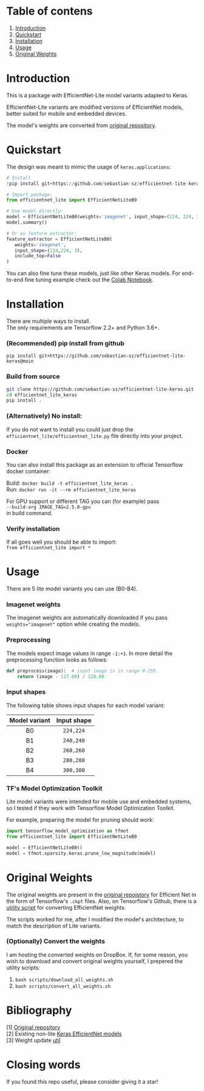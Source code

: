 # Table of contens
1. [Introduction](https://github.com/sebastian-sz/efficientnet-lite-keras#introduction)
2. [Quickstart](https://github.com/sebastian-sz/efficientnet-lite-keras#quickstart)
3. [Installation](https://github.com/sebastian-sz/efficientnet-lite-keras#installation)
4. [Usage](https://github.com/sebastian-sz/efficientnet-lite-keras#usage)
5. [Original Weights](https://github.com/sebastian-sz/efficientnet-lite-keras#original-weights)

# Introduction
This is a package with EfficientNet-Lite model variants adapted to Keras.  

EfficientNet-Lite variants are modified versions of EfficientNet models, better suited for mobile and embedded devices.   

The model's weights are converted from [original repository](https://github.com/tensorflow/tpu/blob/master/models/official/efficientnet/lite/).

# Quickstart
The design was meant to mimic the usage of `keras.applications`:
```python
# Install
!pip install git+https://github.com/sebastian-sz/efficientnet-lite-keras@main

# Import package:
from efficientnet_lite import EfficientNetLiteB0

# Use model directly:
model = EfficientNetLiteB0(weights='imagenet', input_shape=(224, 224, 3))
model.summary()

# Or as feature extractor:
feature_extractor = EfficientNetLiteB0(
   weights='imagenet', 
   input_shape=(224,224, 3),
   include_top=False
)
```

You can also fine tune these models, just like other Keras models. For end-to-end fine tuning example check out the [Colab Notebook](https://colab.research.google.com/drive/1d_TJGYt68SBmCDnrNEGOz8XKbKNm_7tY?usp=sharing).

# Installation
There are multiple ways to install.  
The only requirements are Tensorflow 2.2+ and Python 3.6+.

### (Recommended) pip install from github
`pip install git+https://github.com/sebastian-sz/efficientnet-lite-keras@main`

### Build from source
```bash
git clone https://github.com/sebastian-sz/efficientnet-lite-keras.git  
cd efficientnet_lite_keras  
pip install .
```

### (Alternatively) No install:
If you do not want to install you could just drop the `efficientnet_lite/efficientnet_lite.py` file directly into your project.

### Docker
You can also install this package as an extension to official Tensorflow docker container:  

Build: `docker build -t efficientnet_lite_keras .`  
Run: `docker run -it --rm efficientnet_lite_keras`

For GPU support or different TAG you can (for example) pass  
`--build-arg IMAGE_TAG=2.5.0-gpu`  
in build command.

### Verify installation
If all goes well you should be able to import:  
`from efficientnet_lite import *` 

# Usage
There are 5 lite model variants you can use (B0-B4).

### Imagenet weights
The imagenet weights are automatically downloaded if you pass `weights="imagenet"` option while creating the models.

### Preprocessing
The models expect image values in range `-1:+1`. In more detail the preprocessing function looks as follows:  
```python
def preprocess(image):  # input image is in range 0-255.
    return (image - 127.00) / 128.00
```

### Input shapes
The following table shows input shapes for each model variant:

| Model variant | Input shape |
|:-------------:|:-----------:|
|       B0      | `224,224`  |
|       B1      | `240,240`  |
|       B2      | `260,260`   |
|       B3      | `280,280`   |
|       B4      | `300,300`   |

### TF's Model Optimization Toolkit
Lite model variants were intended for mobile use and embedded systems, so I tested if
they work with Tensorflow Model Optimization Toolkit.

For example, preparing the model for pruning should work:
```python
import tensorflow_model_optimization as tfmot
from efficientnet_lite import EfficientNetLiteB0

model = EfficientNetLiteB0()
model = tfmot.sparsity.keras.prune_low_magnitude(model)
```


# Original Weights
The original weights are present in the
[original repoistory](https://github.com/tensorflow/tpu/blob/master/models/official/efficientnet/lite/)
for Efficient Net in the form of Tensorflow's `.ckpt` files. Also, on Tensorflow's
Github, there is a [utility script](https://github.com/tensorflow/tensorflow/blob/master/tensorflow/python/keras/applications/efficientnet_weight_update_util.py)
for converting EfficientNet weights.

The scripts worked for me, after I modified the model's architecture, to match the
description of Lite variants.

### (Optionally) Convert the weights
I am hosting the converted weights on DropBox. If, for some reason, you wish to download and convert original weights yourself, I prepered the utility scripts: 
1. `bash scripts/download_all_weights.sh`
2. `bash scripts/convert_all_weights.sh`

# Bibliography
[1] [Original repository](https://github.com/tensorflow/tpu/tree/master/models/official/efficientnet/lite)  
[2] Existing non-lite [Keras EfficientNet models](https://github.com/tensorflow/tensorflow/blob/master/tensorflow/python/keras/applications/efficientnet.py)  
[3] Weight update [util](https://github.com/tensorflow/tensorflow/blob/master/tensorflow/python/keras/applications/efficientnet_weight_update_util.py)  

# Closing words
If you found this repo useful, please consider giving it a star!
